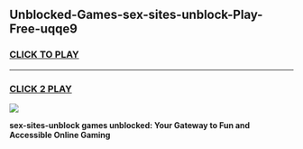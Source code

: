 
## Unblocked-Games-sex-sites-unblock-Play-Free-uqqe9
<h3>
<a href="https://premium76.site?title=sex-sites-unblock&ref=20M">CLICK TO PLAY</a></h3>
<hr>

<h3>
<a href="https://premium76.site?title=sex-sites-unblock&ref=20M">CLICK 2 PLAY</a>
  
</h3>

<a href="https://premium76.site?title=sex-sites-unblock&ref=19M"><img src="https://clearcache.store/games.png"></a>


**sex-sites-unblock games unblocked: Your Gateway to Fun and Accessible Online Gaming**
